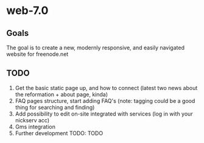 # web-7.0

## Goals

The goal is to create a new, modernly responsive, and easily navigated website for freenode.net

## TODO
1. Get the basic static page up, and how to connect (latest two news about the reformation + about page, kinda)
2. FAQ pages structure, start adding FAQ's (note: tagging could be a good thing for searching and finding) 
3. Add possibility to edit on-site integrated with services (log in with your nickserv acc)
4. Gms integration
5. Further development TODO: TODO
